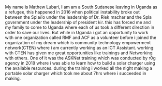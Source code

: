 
My name is Mathew Lubari, I am am a South Sudanese leaving in Uganda as a refugee,
this happened in 2016 when political instability broke out between the Spla/Io under the leadership of Dr. Riek machar and the Spla government under the leadership of president kir. 
this has forced me and my family to come to Uganda where each of us took a different direction in order to save our lives. 
But while in Uganda i got an opportunity to work with one organization called RMF and ACF as a volunteer before i joined the organization of my dream which is community technology empowerment network(CTEN) where i am currently working as an ICT Assistant. 
working with CTEN has given me great opportunities like trainings and Networking with others. 
One of it was the ASKNet training which was conducted by r0g agency in 2018 where i was able to learn how to build a solar charger using the available resources. 
during the training i worked all the night making a portable solar charger which took me about 7hrs where i succeeded in making.
